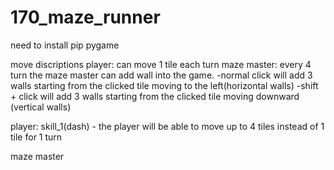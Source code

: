 # 170_maze_runner

need to install
pip pygame

move discriptions
player: can move 1 tile each turn
maze master: every 4 turn the maze master can add wall into the game. 
-normal click will add 3 walls starting from the clicked tile moving to the left(horizontal walls) 
-shift + click will add 3 walls starting from the clicked tile moving downward (vertical walls)

player:
skill_1(dash) - the player will be able to move up to 4 tiles instead of 1 tile for 1 turn 



maze master

